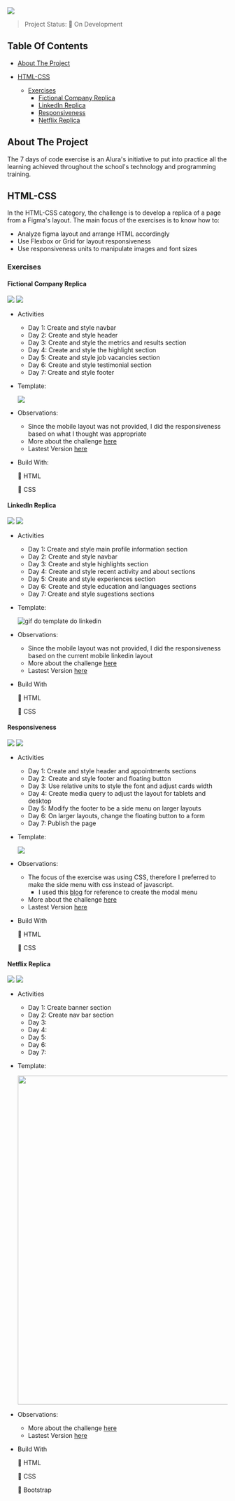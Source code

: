 <img src="https://imagizer.imageshack.com/img923/1364/tzXxMh.png">

> Project Status: :construction: On Development

## Table Of Contents
- [About The Project](#about-the-project)

- [HTML-CSS](#html-css)
  * [Exercises](#exercises)
    * [Fictional Company Replica](#fictional-company-replica)
    * [Linkedln Replica](#linkedln-replica)
    * [Responsiveness](#responsiveness)
    * [Netflix Replica](#netflix-replica)


## About The Project
The 7 days of code exercise is an Alura's initiative to put into practice all the learning achieved throughout the school's technology and programming training. 

## HTML-CSS
In the HTML-CSS category, the challenge is to develop a replica of a page from a Figma's layout.
The main focus of the exercises is to know how to:

* Analyze figma layout and arrange HTML accordingly
* Use Flexbox or Grid for layout responsiveness
* Use responsiveness units to manipulate images and font sizes

### Exercises

#### Fictional Company Replica
<img src="http://img.shields.io/static/v1?label=Development&message=Finished&color=GREEN&style=for-the-badge"/>
<img src="http://img.shields.io/static/v1?label=CODE%20REVIEW&message=Not%20Started&color=red&style=for-the-badge"/>

- Activities
  - Day 1: Create and style navbar
  - Day 2: Create and style header 
  - Day 3: Create and style the metrics and results section
  - Day 4: Create and style the highlight section
  - Day 5: Create and style job vacancies section
  - Day 6: Create and style testimonial section
  - Day 7: Create and style footer

- Template:

  <img src="https://imagizer.imageshack.com/img924/4200/2wPC0r.gif">

- Observations:
  - Since the mobile layout was not provided, I did the responsiveness based on what I thought was appropriate
  - More about the challenge [here](https://7daysofcode.io/matricula/html-css)
  - Lastest Version [here](http://fictional-company.vercel.app)

- Build With:

    :small_blue_diamond: HTML

    :small_blue_diamond: CSS


#### Linkedln Replica
<img src="http://img.shields.io/static/v1?label=Development&message=Finished&color=GREEN&style=for-the-badge"/>
<img src="http://img.shields.io/static/v1?label=CODE%20REVIEW&message=Not%20Started&color=red&style=for-the-badge"/>

- Activities
  - Day 1: Create and style main profile information section
  - Day 2: Create and style navbar
  - Day 3: Create and style highlights section
  - Day 4: Create and style recent activity and about sections
  - Day 5: Create and style experiences section
  - Day 6: Create and style education and languages sections
  - Day 7: Create and style sugestions sections
  
- Template:

  <img src="" alt="gif do template do linkedin">

- Observations:
  - Since the mobile layout was not provided, I did the responsiveness based on the current mobile linkedin layout 
  - More about the challenge [here](https://7daysofcode.io/matricula/html-css-linkedin)
  - Lastest Version [here](https://linkedin-replica.vercel.app)

- Build With

    :small_blue_diamond: HTML

    :small_blue_diamond: CSS
  
#### Responsiveness
<img src="http://img.shields.io/static/v1?label=Development&message=Finished&color=GREEN&style=for-the-badge"/>
<img src="http://img.shields.io/static/v1?label=CODE%20REVIEW&message=Not%20Started&color=red&style=for-the-badge"/>

- Activities
  - Day 1: Create and style header and appointments sections
  - Day 2: Create and style footer and floating button
  - Day 3: Use relative units to style the font and adjust cards width
  - Day 4: Create media query to adjust the layout for tablets and desktop
  - Day 5: Modify the footer to be a side menu on larger layouts
  - Day 6: On larger layouts, change the floating button to a form
  - Day 7: Publish the page
  
- Template:

  <img src="https://imagizer.imageshack.com/img923/1466/KF1lX6.gif">

- Observations:
  - The focus of the exercise was using CSS, therefore I preferred to make the side menu with css instead of javascript. 
    - I used this [blog](http://lucasmaiaesilva.com.br/posts/criando-modal-simples-com-html-e-css/) for reference to create the modal menu
  - More about the challenge [here](https://7daysofcode.io/matricula/responsividade)
  - Lastest Version [here](https://responsiveness-ten.vercel.app/)

- Build With

    :small_blue_diamond: HTML

    :small_blue_diamond: CSS

  
#### Netflix Replica
<img src="http://img.shields.io/static/v1?label=Development&message=Started&color=blue&style=for-the-badge"/>
<img src="http://img.shields.io/static/v1?label=CODE%20REVIEW&message=Not%20Started&color=red&style=for-the-badge"/>

- Activities
  - Day 1: Create banner section
  - Day 2: Create nav bar section
  - Day 3: 
  - Day 4: 
  - Day 5: 
  - Day 6: 
  - Day 7: 

- Template:

  <img src="https://imagizer.imageshack.com/img923/5457/ALf1tX.png" width=750>

- Observations:
  - More about the challenge [here](https://7daysofcode.io/matricula/html-css-netflix)
  - Lastest Version [here](https://responsiveness-ten.vercel.app/)

- Build With

    :small_blue_diamond: HTML

    :small_blue_diamond: CSS

    :small_blue_diamond: Bootstrap
  
  

